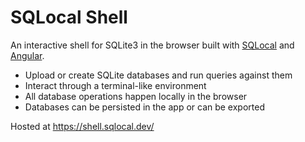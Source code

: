 # SQLocal Shell

An interactive shell for SQLite3 in the browser built with [SQLocal](https://sqlocal.dev/) and [Angular](https://angular.dev/).

- Upload or create SQLite databases and run queries against them
- Interact through a terminal-like environment
- All database operations happen locally in the browser
- Databases can be persisted in the app or can be exported

Hosted at https://shell.sqlocal.dev/
